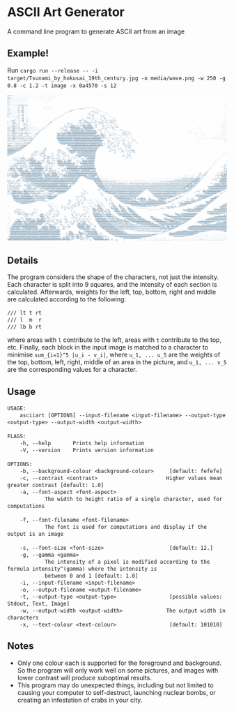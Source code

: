 # ASCII Art Generator

A command line program to generate ASCII art from an image

## Example!

Run `cargo run --release -- -i target/Tsunami_by_hokusai_19th_century.jpg -o media/wave.png -w 250 -g 0.8 -c 1.2 -t image -x 0a4570 -s 12`

![Example (The Great Wave off Kanagawa)](media/wave.png)

## Details

The program considers the shape of the characters, not just the intensity. Each character
is split into 9 squares, and the intensity of each section is calculated. Afterwards, weights
for the left, top, bottom, right and middle are calculated according to the following:

```
/// lt t rt
/// l  m  r
/// lb b rt
```
where areas with `l` contribute to the left, areas with `t` contribute to the top, etc.
Finally, each block in the input image is matched to a character to minimise `sum_{i=1}^5 |u_i - v_i|`,
where `u_1, ... u_5` are the weights of the top, bottom, left, right, middle of an area in the picture,
and `u_1, ... v_5` are the corresponding values for a character.

## Usage

```
USAGE:
    asciiart [OPTIONS] --input-filename <input-filename> --output-type <output-type> --output-width <output-width>

FLAGS:
    -h, --help       Prints help information
    -V, --version    Prints version information

OPTIONS:
    -b, --background-colour <background-colour>     [default: fefefe]
    -c, --contrast <contrast>                      Higher values mean greater contrast [default: 1.0]
    -a, --font-aspect <font-aspect>
            The width to height ratio of a single character, used for computations

    -f, --font-filename <font-filename>
            The font is used for computations and display if the output is an image

    -s, --font-size <font-size>                     [default: 12.]
    -g, --gamma <gamma>
            The intensity of a pixel is modified according to the formula intensity^(gamma) where the intensity is
            between 0 and 1 [default: 1.0]
    -i, --input-filename <input-filename>          
    -o, --output-filename <output-filename>        
    -t, --output-type <output-type>                 [possible values: Stdout, Text, Image]
    -w, --output-width <output-width>              The output width in characters
    -x, --text-colour <text-colour>                 [default: 101010]
```

## Notes

* Only one colour each is supported for the foreground and background.
  So the program will only work well on some pictures, and images with lower contrast
  will produce suboptimal results.
* This program may do unexpected things, including but not limited to
  causing your computer to self-destruct, launching nuclear bombs, or
  creating an infestation of crabs in your city.

